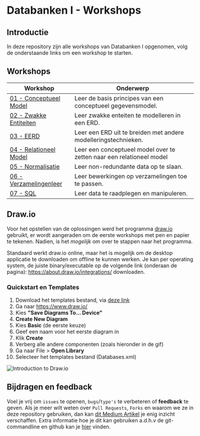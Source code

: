 # Databanken I - Workshops

## Introductie

In deze repository zijn alle workshops van Databanken I opgenomen, volg de onderstaande links om een workshop te starten.

## Workshops

| Workshop | Onderwerp |
| ----- | ---- |
| [01 - Conceptueel Model](../workshops/01-conceptueel_model/exercises.md) | Leer de basis principes van een conceptueel gegevensmodel. |
| [02 - Zwakke Entiteiten](../workshops/02-zwakke_entiteiten/exercises.md) | Leer zwakke enteiten te modelleren in een ERD. |
| [03 - EERD](../workshops/03-EERD/exercises.md) | Leer een ERD uit te breiden met andere modelleringstechnieken. |
| [04 - Relationeel Model](../workshops/04-relationeel_model/exercises.md) | Leer een conceptueel model over te zetten naar een relationeel model |
| [05 - Normalisatie](../workshops/05-normalisatie/exercises.md) | Leer non-redundante data op te slaan. |
| [06 - Verzamelingenleer](../workshops/06-verzamelingenleer/exercises/exercises.md) | Leer bewerkingen op verzamelingen toe te passen. |
| [07 - SQL](../workshops/07-SQL/exercises.md) | Leer data te raadplegen en manipuleren. |

## Draw.io
Voor het opstellen van de oplossingen werd het programma [draw.io](https://draw.io) gebruikt, er wordt aangeraden om de eerste workshops met pen en papier te tekenen. Nadien, is het *mogelijk* om over te stappen naar het programma.

Standaard werkt draw.io online, maar het is mogelijk om de desktop applicatie te downloaden om offline te kunnen werken. Je kan per operating system, de juiste binary/executable op de volgende link (onderaan de pagina): https://about.draw.io/integrations/ downloaden.

### Quickstart en Templates
1. Download het templates bestand, via [deze link](https://raw.githubusercontent.com/HOGENT-Databases/DB1-Workshops/master/templates/Databases.xml)
2. Ga naar https://www.draw.io/
3. Kies **"Save Diagrams To... Device"**
4. **Create New Diagram**
5. Kies **Basic** (de eerste keuze)
6. Geef een naam voor het eerste diagram in
7. Klik **Create**
8. Verberg alle andere componenten (zoals hieronder in de gif)
9. Ga naar File > **Open Library**
10. Selecteer het templates bestand (Databases.xml)

![Introduction to Draw.io](./images/draw-io-intro.gif)

## Bijdragen en feedback
Voel je vrij om `issues` te openen, `bugs`/`typo's` te verbeteren of **feedback** te geven. Als je meer wilt weten over `Pull Requests`, `Forks` en waarom we ze in deze repository gebruiken, dan kan [dit Medium Artikel](https://zellwk.com/blog/submit-pull-request) je enig inzicht verschaffen.
Extra informatie hoe je dit kan gebruiken a.d.h.v de git-commandline en github kan je [hier](https://jarednielsen.com/learn-git-fork-pull-request/) vinden.